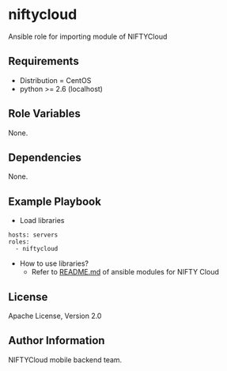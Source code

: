 niftycloud
=========

Ansible role for importing module of NIFTYCloud

Requirements
------------

* Distribution = CentOS
* python >= 2.6 (localhost)

Role Variables
--------------

None.

Dependencies
------------

None.

Example Playbook
----------------

* Load libraries
```
hosts: servers
roles:
  - niftycloud
```

* How to use libraries?
  * Refer to [README.md](library/README.md) of ansible modules for NIFTY Cloud

License
-------

Apache License, Version 2.0

Author Information
------------------

NIFTYCloud mobile backend team.

